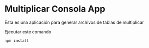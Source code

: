 # Multiplicar Consola App

Esta es una aplicación para generar archivos de tablas de multiplicar

Ejecutar este comando

```npm
npm install
```
